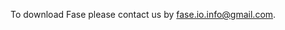 To download Fase please contact us by <a href='mailto:fase.io.info@gmail.com'>fase.io.info@gmail.com</a>.